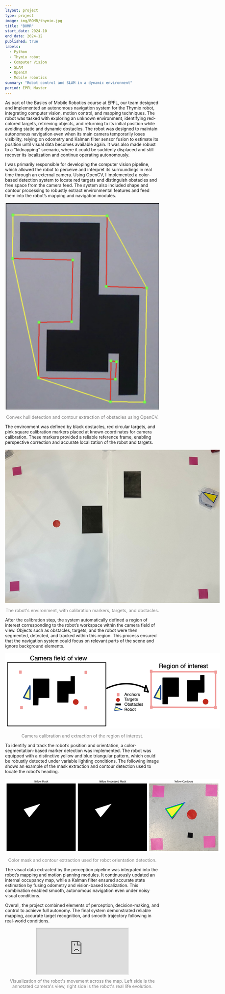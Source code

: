 ```yaml
---
layout: project
type: project
image: img/BOMR/thymio.jpg
title: "BOMR"
start_date: 2024-10
end_date: 2024-12
published: true
labels:
  - Python
  - Thymio robot
  - Computer Vision
  - SLAM
  - OpenCV
  - Mobile robotics
summary: "Robot control and SLAM in a dynamic environment"
period: EPFL Master
---
```


<div class="container py-3">

<p>
As part of the Basics of Mobile Robotics course at EPFL, our team designed and implemented an autonomous navigation system for the Thymio robot, integrating computer vision, motion control, and mapping techniques. 
The robot was tasked with exploring an unknown environment, identifying red-colored targets, retrieving objects, and returning to its initial position while avoiding static and dynamic obstacles. The robot was designed to maintain autonomous navigation even when its main camera temporarily loses visibility, relying on odometry and Kalman filter sensor fusion to estimate its position until visual data becomes available again. It was also made robust to a “kidnapping” scenario, where it could be suddenly displaced and still recover its localization and continue operating autonomously.
</p>

<p>
I was primarily responsible for developing the computer vision pipeline, which allowed the robot to perceive and interpret its surroundings in real time through an external camera.
Using OpenCV, I implemented a color-based detection system to locate red targets and distinguish obstacles and free space from the camera feed. 
The system also included shape and contour processing to robustly extract environmental features and feed them into the robot’s mapping and navigation modules.
</p>

<p align="center">
  <img src="../img/BOMR/convex_hull.png" alt="Convex hull detection and contour extraction of obstacles using OpenCV." style="max-width: 500px; margin: 1rem auto; display:block;">
  <span style="font-size: 0.9rem; color: gray;">Convex hull detection and contour extraction of obstacles using OpenCV.</span>
</p>

<p>
The environment was defined by black obstacles, red circular targets, and pink square calibration markers placed at known coordinates for camera calibration. 
These markers provided a reliable reference frame, enabling perspective correction and accurate localization of the robot and targets.
</p>

<p align="center">
  <img src="../img/BOMR/map_exemple.jpeg" alt="Experimental setup with calibration markers, targets, and obstacles." style="max-width: 700px; margin: 1rem auto; display:block;">
  <span style="font-size: 0.9rem; color: gray;">The robot's environment, with calibration markers, targets, and obstacles.</span>
</p>

<p>
After the calibration step, the system automatically defined a region of interest corresponding to the robot’s workspace within the camera field of view. 
Objects such as obstacles, targets, and the robot were then segmented, detected, and tracked within this region. 
This process ensured that the navigation system could focus on relevant parts of the scene and ignore background elements.
</p>

<p align="center">
  <img src="../img/BOMR/cropped_process.png" alt="Illustration of the camera calibration and region of interest extraction." style="max-width: 700px; margin: 1rem auto; display:block;">
  <span style="font-size: 0.9rem; color: gray;">Camera calibration and extraction of the region of interest.</span>
</p>

<p>
To identify and track the robot’s position and orientation, a color-segmentation-based marker detection was implemented. 
The robot was equipped with a distinctive yellow and blue triangular pattern, which could be robustly detected under variable lighting conditions. 
The following image shows an example of the mask extraction and contour detection used to locate the robot’s heading.
</p>

<p align="center">
  <img src="../img/BOMR/calibration_yellow.png" alt="Color mask and contour extraction used for robot orientation detection." style="max-width: 700px; margin: 1rem auto; display:block;">
  <span style="font-size: 0.9rem; color: gray;">Color mask and contour extraction used for robot orientation detection.</span>
</p>

<p>
The visual data extracted by the perception pipeline was integrated into the robot’s mapping and motion planning modules. 
It continuously updated an internal occupancy map, while a Kalman filter ensured accurate state estimation by fusing odometry and vision-based localization. 
This combination enabled smooth, autonomous navigation even under noisy visual conditions.
</p>

<p>
Overall, the project combined elements of perception, decision-making, and control to achieve full autonomy. 
The final system demonstrated reliable mapping, accurate target recognition, and smooth trajectory following in real-world conditions.
</p>


<figure style="max-width: 800px; margin: 0 auto; text-align: center;">
  <div class="ratio ratio-4x3">
    <iframe 
      src="https://drive.google.com/file/d/1wTRObgNCnMcC-vWDzunhK5DmzSavFFN7/preview"
      title="Final project demonstration"
      allowfullscreen>
    </iframe>
  </div>
  <figcaption style="font-size: 0.9rem; color: gray; margin-top: 0.5rem;">
    Visualization of the robot's movement across the map. Left side is the annotated camera's view, right side is the robot's real life evolution.
  </figcaption>
</figure>

</div>
